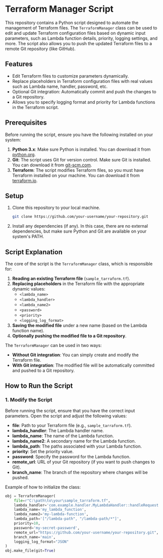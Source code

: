 # Terraform Manager Script

This repository contains a Python script designed to automate the management of Terraform files. The `TerraformManager` class can be used to edit and update Terraform configuration files based on dynamic input parameters, such as Lambda function details, priority, logging settings, and more. The script also allows you to push the updated Terraform files to a remote Git repository (like GitHub).

## Features

- Edit Terraform files to customize parameters dynamically.
- Replace placeholders in Terraform configuration files with real values such as Lambda name, handler, password, etc.
- Optional Git integration: Automatically commit and push the changes to a Git repository.
- Allows you to specify logging format and priority for Lambda functions in the Terraform script.

## Prerequisites

Before running the script, ensure you have the following installed on your system:

1. **Python 3.x**: Make sure Python is installed. You can download it from [python.org](https://www.python.org/downloads/).
2. **Git**: The script uses Git for version control. Make sure Git is installed. You can download it from [git-scm.com](https://git-scm.com/).
3. **Terraform**: The script modifies Terraform files, so you must have Terraform installed on your machine. You can download it from [terraform.io](https://www.terraform.io/downloads.html).

## Setup

1. Clone this repository to your local machine.

    ```bash
    git clone https://github.com/your-username/your-repository.git
    ```

2. Install any dependencies (if any). In this case, there are no external dependencies, but make sure Python and Git are available on your system's PATH.

## Script Explanation

The core of the script is the `TerraformManager` class, which is responsible for:

1. **Reading an existing Terraform file** (`sample_tarraform.tf`).
2. **Replacing placeholders** in the Terraform file with the appropriate dynamic values:
    - `<lambda_name>`
    - `<lambda_handler>`
    - `<lambda_name2>`
    - `<password>`
    - `<priority>`
    - `<logging_log_format>`
3. **Saving the modified file** under a new name (based on the Lambda function name).
4. **Optionally pushing the modified file to a Git repository**.

The `TerraformManager` can be used in two ways:
- **Without Git integration**: You can simply create and modify the Terraform file.
- **With Git integration**: The modified file will be automatically committed and pushed to a Git repository.

## How to Run the Script

### 1. Modify the Script

Before running the script, ensure that you have the correct input parameters. Open the script and adjust the following values:

- **file**: Path to your Terraform file (e.g., `sample_tarraform.tf`).
- **lambda_handler**: The Lambda handler name.
- **lambda_name**: The name of the Lambda function.
- **lambda_name2**: A secondary name for the Lambda function.
- **lambda_path**: The paths associated with your Lambda function.
- **priority**: Set the priority value.
- **password**: Specify the password for the Lambda function.
- **remote_url**: URL of your Git repository (if you want to push changes to Git).
- **branch_name**: The branch of the repository where changes will be pushed.

Example of how to initialize the class:

```python
obj = TerraformManager(
    file=r"C:\path\to\your\sample_tarraform.tf",
    lambda_handler='com.example.handler.MyLambdaHandler::handleRequest',
    lambda_name='my_lambda_function',
    lambda_name2='my-lambda-function',
    lambda_path='["/lambda-path", "/lambda-path/*"]',
    priority=10,
    password='my-secret-password',
    remote_url="https://github.com/your-username/your-repository.git",
    branch_name='main',
    logging_log_format="JSON"
)
obj.make_file(git=True)